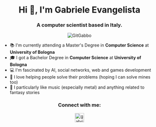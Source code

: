 
<h1 align="center">Hi 👋, I'm Gabriele Evangelista</h1>
<h3 align="center">A computer scientist based in Italy.</h3>

<p align="center"> <img src="https://komarev.com/ghpvc/?username=GitGabbo&color=brightgreen" alt="GitGabbo" /> </p>

* :books: I'm currently attending a Master's Degree in **Computer Science** at **University of Bologna** 
* :mortar_board: I got a Bachelor Degree in **Computer Science** at **University of Bologna**
* :computer: I'm fascinated by AI, social networks, web and games development
* :tada: I love helping people solve their problems (hoping I can solve mines too)
* :dragon: I particularly like music (especially metal) and anything related to fantasy stories

<h3 align="center">Connect with me:</h3>
<p align="center">
<a href="hhttps://www.linkedin.com/in/gabriele-evangelista/" target="blank"><img align="center" src="https://cdn.cdnlogo.com/logos/l/74/linkedin.svg" alt="gabriele-evangelista" height="30" />

</p>
